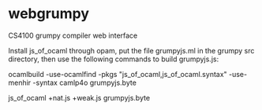 # webgrumpy
CS4100 grumpy compiler web interface

Install js_of_ocaml through opam, put the file grumpyjs.ml in the grumpy src
directory, then use the following commands to build grumpyjs.js:

ocamlbuild -use-ocamlfind -pkgs "js_of_ocaml,js_of_ocaml.syntax" -use-menhir -syntax camlp4o grumpyjs.byte

js_of_ocaml +nat.js +weak.js grumpyjs.byte


